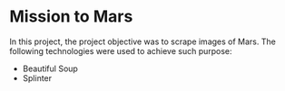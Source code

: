 # Mission to Mars

In this project, the project objective was to scrape images of Mars. The following technologies were used to achieve such purpose: 
* Beautiful Soup
* Splinter
